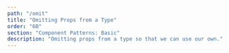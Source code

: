 ```yaml
---
path: "/omit"
title: "Omitting Props from a Type"
order: "6B"
section: "Component Patterns: Basic"
description: "Omitting props from a type so that we can use our own."
---
```

